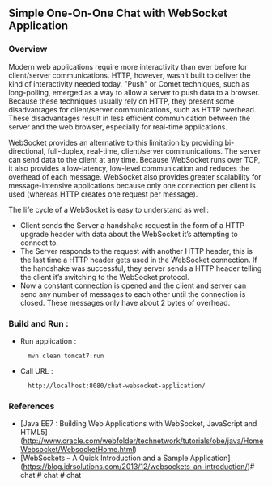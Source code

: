 ## Simple One-On-One Chat with WebSocket Application

### Overview
Modern web applications require more interactivity than ever before for client/server communications. HTTP, however, 
wasn't built to deliver the kind of interactivity needed today. "Push" or Comet techniques, such as long-polling, 
emerged as a way to allow a server to push data to a browser. Because these techniques usually rely on HTTP, 
they present some disadvantages for client/server communications, such as HTTP overhead. These disadvantages result in 
less efficient communication between the server and the web browser, especially for real-time applications.

WebSocket provides an alternative to this limitation by providing bi-directional, full-duplex, real-time, 
client/server communications. The server can send data to the client at any time. Because WebSocket runs over TCP, 
it also provides a low-latency, low-level communication and reduces the overhead of each message. 
WebSocket also provides greater scalability for message-intensive applications because only one connection per client 
is used (whereas HTTP creates one request per message). 

The life cycle of a WebSocket is easy to understand as well:

* Client sends the Server a handshake request in the form of a HTTP upgrade header with data about the WebSocket 
it’s attempting to connect to.
* The Server responds to the request with another HTTP header, this is the last time a HTTP header gets used in 
the WebSocket connection. If the handshake was successful, they server sends a HTTP header telling the client 
it’s switching to the WebSocket protocol.
* Now a constant connection is opened and the client and server can send any number of messages to each other 
until the connection is closed. These messages only have about 2 bytes of overhead.

### Build and Run :

* Run application :

    	mvn clean tomcat7:run

* Call URL :

		http://localhost:8080/chat-websocket-application/

### References
* [Java EE7 : Building Web Applications with WebSocket, JavaScript and HTML5]
(http://www.oracle.com/webfolder/technetwork/tutorials/obe/java/HomeWebsocket/WebsocketHome.html)
* [WebSockets – A Quick Introduction and a Sample Application] 
(https://blog.idrsolutions.com/2013/12/websockets-an-introduction/)#   c h a t  
 #   c h a t  
 #   c h a t  
 